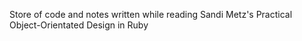 Store of code and notes written while reading Sandi Metz's Practical Object-Orientated Design in Ruby
